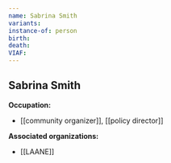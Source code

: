 ```yaml
---
name: Sabrina Smith
variants: 
instance-of: person
birth: 
death: 
VIAF: 
---
```

## Sabrina Smith

**Occupation:** 
- [[community organizer]], [[policy director]]

**Associated organizations:** 
- [[LAANE]]